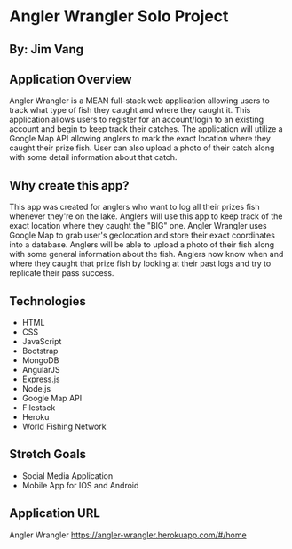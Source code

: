Angler Wrangler Solo Project
============================

By: Jim Vang
------------

Application Overview
--------------------
Angler Wrangler is a MEAN full-stack web application allowing users to track what type of fish they caught and where they caught it. This application allows users to register for an account/login to an existing account and begin to keep track their catches. The application will utilize a Google Map API allowing anglers to mark the exact location where they caught their prize fish. User can also upload a photo of their catch along with some detail information about that catch.  

Why create this app?
--------------------
This app was created for anglers who want to log all their prizes fish whenever they're on the lake. Anglers will use this app to keep track of the exact location where they caught the "BIG" one. Angler Wrangler uses Google Map to grab user's geolocation and store their exact coordinates into a database. Anglers will be able to upload a photo of their fish along with some general information about the fish. Anglers now know when and where they caught that prize fish by looking at their past logs and try to replicate their pass success.     

Technologies
------------
- HTML
- CSS
- JavaScript
- Bootstrap
- MongoDB
- AngularJS
- Express.js
- Node.js
- Google Map API
- Filestack
- Heroku
- World Fishing Network

Stretch Goals
-------------
- Social Media Application
- Mobile App for IOS and Android

Application URL
---------------
Angler Wrangler https://angler-wrangler.herokuapp.com/#/home
